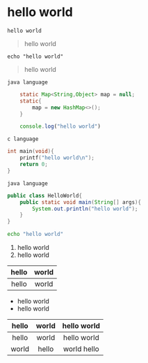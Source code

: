 # hello world
    hello world
    
> hello world

```shell
echo "hello world"
```

> hello world

    java language

```java
    static Map<String,Object> map = null;
    static{
        map = new HashMap<>();
    }

```

```javascript
    console.log("hello world")
```

    c language
```c
int main(void){
    printf("hello world\n");
    return 0;
}
```
    java language

```java
public class HelloWorld{
    public static void main(String[] args){
        System.out.println("hello world");
    }
}
```


```bash
echo "hello world"
```
1. hello world
2. hello world




| hello | world |
|:-----:|:-----:|
| hello | world |




* hello world
* hello world



| hello | world | hello world |
|:-----:|:-----:|:-----------:|
| hello | world | hello world |
| world | hello | world hello |


